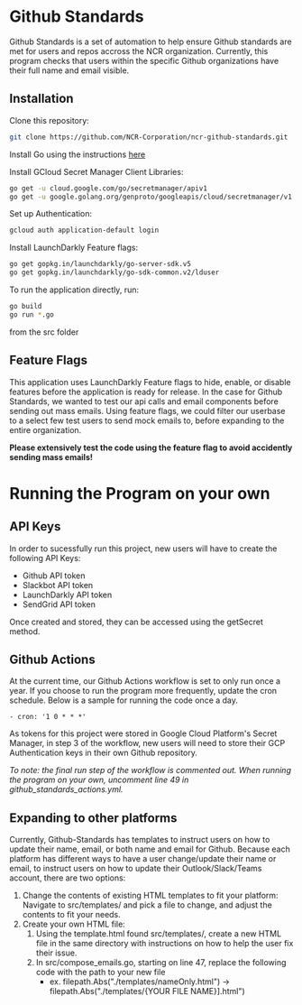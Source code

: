 # Github Standards

Github Standards is a set of automation to help ensure Github standards are met for users and repos accross the NCR organization. 
Currently, this program checks that users within the specific Github organizations have their full name and email visible.

## Installation

Clone this repository:
```bash
git clone https://github.com/NCR-Corporation/ncr-github-standards.git
```

Install Go using the instructions [here](https://golang.org/doc/install)

Install GCloud Secret Manager Client Libraries:

```bash
go get -u cloud.google.com/go/secretmanager/apiv1
go get -u google.golang.org/genproto/googleapis/cloud/secretmanager/v1
```

Set up Authentication:

```bash
gcloud auth application-default login
```

Install LaunchDarkly Feature flags:
```bash
go get gopkg.in/launchdarkly/go-server-sdk.v5
go get gopkg.in/launchdarkly/go-sdk-common.v2/lduser
```

To run the application directly, run:

```bash
go build
go run *.go
```
from the src folder

## Feature Flags

This application uses LaunchDarkly Feature flags to hide, enable, or disable features before the application is ready for release.
In the case for Github Standards, we wanted to test our api calls and email components before sending out mass emails.
Using feature flags, we could filter our userbase to a select few test users to send mock emails to, before expanding to the entire organization.

**Please extensively test the code using the feature flag to avoid accidently sending mass emails!**

# Running the Program on your own

## API Keys

In order to sucessfully run this project, new users will have to create the following API Keys:
- Github API token
- Slackbot API token
- LaunchDarkly API token
- SendGrid API token

Once created and stored, they can be accessed using the getSecret method.

## Github Actions

At the current time, our Github Actions workflow is set to only run once a year. If you choose to run the program more frequently, update the cron schedule. 
Below is a sample for running the code once a day. 

    - cron: '1 0 * * *'

As tokens for this project were stored in Google Cloud Platform's Secret Manager, in step 3 of the workflow, new users will need to store their GCP Authentication keys in their own Github repository.

*To note: the final run step of the workflow is commented out. When running the program on your own, uncomment line 49 in github_standards_actions.yml.*

## Expanding to other platforms

Currently, Github-Standards has templates to instruct users on how to update their name, email, or both name and email for Github. Because each platform has
different ways to have a user change/update their name or email, to instruct users on how to update their Outlook/Slack/Teams account, there are two options:  
1. Change the contents of existing HTML templates to fit your platform:  
    Navigate to src/templates/ and pick a file to change, and adjust the contents to fit your needs.  
2. Create your own HTML file:  
    1. Using the template.html found src/templates/, create a new HTML file in the same directory with instructions on how to help the user fix their issue.    
    2. In src/compose_emails.go, starting on line 47, replace the following code with the path to your new file  
       - ex. filepath.Abs("./templates/nameOnly.html") -> filepath.Abs("./templates/{YOUR FILE NAME}].html") 

